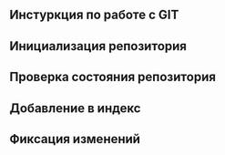 ## **Инстуркция по работе с GIT**

## Инициализация репозитория

## Проверка состояния репозитория

## Добавление в индекс

## Фиксация изменений
